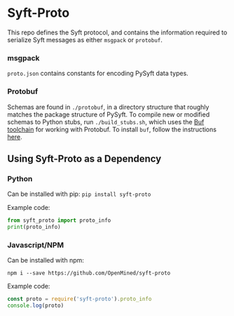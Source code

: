 # Syft-Proto

This repo defines the Syft protocol, and contains the information required to serialize Syft messages as either `msgpack` or `protobuf`.

### msgpack

`proto.json` contains constants for encoding PySyft data types.

### Protobuf

Schemas are found in `./protobuf`, in a directory structure that roughly matches the package structure of PySyft. To compile new or modified schemas to Python stubs, run
`./build_stubs.sh`, which uses the [Buf toolchain](https://buf.build/) for working with Protobuf. To install `buf`, follow the instructions [here](https://buf.build/docs/installation).

## Using Syft-Proto as a Dependency

### Python

Can be installed with pip:
`pip install syft-proto`

Example code:

```python
from syft_proto import proto_info
print(proto_info)
```

### Javascript/NPM

Can be installed with npm:

`npm i --save https://github.com/OpenMined/syft-proto`

Example code:

```js
const proto = require('syft-proto').proto_info
console.log(proto)
```


